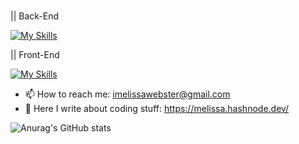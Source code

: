 ### 

|| Back-End <p></p>
[![My Skills](https://skills.thijs.gg/icons?i=python,django,fastapi,postgresql,sqlite)](https://skills.thijs.gg) <br>

|| Front-End <p></p>
[![My Skills](https://skills.thijs.gg/icons?i=javascript,bootstrap,css,html)](https://skills.thijs.gg) <br>

- 📫 How to reach me: imelissawebster@gmail.com
- 📝 Here I write about coding stuff: https://melissa.hashnode.dev/

![Anurag's GitHub stats](https://github-readme-stats.vercel.app/api?username=melissawebster&show_icons=true&theme=prussian)<p></p>


